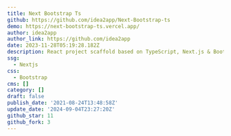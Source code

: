 ```yaml
---
title: Next Bootstrap Ts
github: https://github.com/idea2app/Next-Bootstrap-ts
demo: https://next-bootstrap-ts.vercel.app/
author: idea2app
author_link: https://github.com/idea2app
date: 2023-11-28T05:19:28.182Z
description: React project scaffold based on TypeScript, Next.js & Bootstrap
ssg:
  - Nextjs
css:
  - Bootstrap
cms: []
category: []
draft: false
publish_date: '2021-08-24T13:48:58Z'
update_date: '2024-09-04T23:27:20Z'
github_star: 11
github_fork: 3
---
```

